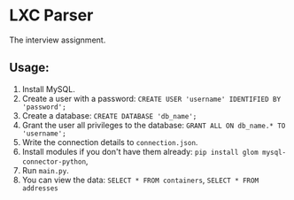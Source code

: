 # LXC Parser

The interview assignment.

## Usage:

1. Install MySQL.
2. Create a user with a password:
   `CREATE USER 'username' IDENTIFIED BY 'password';`
3. Create a database:
   `CREATE DATABASE 'db_name';`
4. Grant the user all privileges to the database:
   `GRANT ALL ON db_name.* TO 'username';`
5. Write the connection details to `connection.json`.
6. Install modules if you don't have them already:
   `pip install glom mysql-connector-python`,
7. Run `main.py`.
8. You can view the data:
   `SELECT * FROM containers`, `SELECT * FROM addresses`